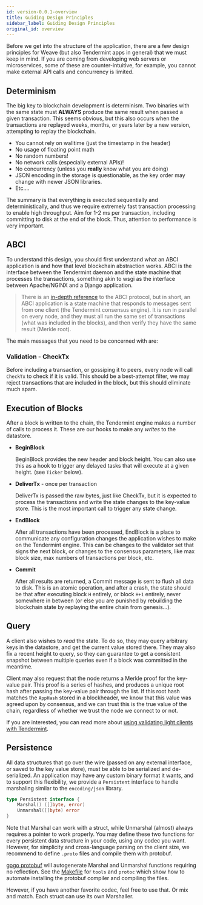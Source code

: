```yaml
---
id: version-0.0.1-overview
title: Guiding Design Principles
sidebar_label: Guiding Design Principles
original_id: overview
---
```


Before we get into the structure of the application, there are a few design principles for Weave (but also Tendermint apps in general) that we must keep in mind. If you are coming from developing web servers or microservices, some of these are counter-intuitive, for example, you cannot make external API calls and concurrency is limited.

## Determinism

The big key to blockchain development is determinism. Two binaries with the same state must **ALWAYS** produce the same result when passed a given transaction. This seems obvious, but this also occurs when the transactions are replayed weeks, months, or years later by a new version, attempting to replay the blockchain.

- You cannot rely on walltime (just the timestamp in the header)
- No usage of floating point math
- No random numbers!
- No network calls (especially external APIs)!
- No concurrency (unless you **really** know what you are doing)
- JSON encoding in the storage is questionable, as the key order may change with newer JSON libraries.
- Etc....

The summary is that everything is executed sequentially and deterministically, and thus we require extremely fast transaction processing to enable high throughput. Aim for 1-2 ms per transaction, including committing to disk at the end of the block. Thus, attention to performance is very important.

## ABCI

To understand this design, you should first understand what an ABCI application is and how that level blockchain abstraction works. ABCI is the interface between the Tendermint daemon and the state machine that processes the transactions, something akin to wsgi as the interface between Apache/NGINX and a Django application.

> There is an [in-depth reference](https://tendermint.readthedocs.io/en/master/app-development.html) to the ABCI protocol, but in short, an ABCI application is a state machine that responds to messages sent from one client (the Tendermint consensus engine). It is run in parallel on every node, and they must all run the same set of transactions (what was included in the blocks), and then verify they have the same result (Merkle root).

The main messages that you need to be concerned with are:

### Validation - CheckTx

Before including a transaction, or gossiping it to peers, every node will call `CheckTx` to check if it is valid. This should be a best-attempt filter, we may reject transactions that are included in the block, but this should eliminate much spam.

## Execution of Blocks

After a block is written to the chain, the Tendermint engine makes a number of calls to process it. These are our hooks to make any _writes_ to the datastore.

- **BeginBlock**

  BeginBlock provides the new header and block height. You can also use this as a hook to trigger any delayed tasks that will execute at a given height. (see `Ticker` below).

- **DeliverTx** - once per transaction

  DeliverTx is passed the raw bytes, just like CheckTx, but it is expected to process the transactions and write the state changes to the key-value store. This is the most important call to trigger any state change.

- **EndBlock**

  After all transactions have been processed, EndBlock is a place to communicate any configuration changes the application wishes to make on the Tendermint engine. This can be changes to the validator set that signs the next block, or changes to the consensus parameters, like max block size, max numbers of transactions per block, etc.

- **Commit**

  After all results are returned, a Commit message is sent to flush all data to disk. This is an atomic operation, and after a crash, the state should be that after executing block `H` entirely, or block `H+1` entirely, never somewhere in between (or else you are punished by rebuilding the blockchain state by replaying the entire chain from genesis...).

## Query

A client also wishes to _read_ the state. To do so, they may query arbitrary keys in the datastore, and get the current value stored there. They may also fix a recent height to query, so they can guarantee to get a consistent snapshot between multiple queries even if a block was committed in the meantime.

Client may also request that the node returns a Merkle proof for the key-value pair. This proof is a series of hashes, and produces a unique root hash after passing the key-value pair through the list. If this root hash matches the `AppHash` stored in a blockheader, we know that this value was agreed upon by consensus, and we can trust this is the true value of the chain, regardless of whether we trust the node we connect to or not.

If you are interested, you can read more about [using validating light clients with Tendermint](https://blog.cosmos.network/light-clients-in-tendermint-consensus-1237cfbda104).

## Persistence

All data structures that go over the wire (passed on any external interface, or saved to the key value store), must be able to be serialized and de-serialized. An application may have any custom binary format it wants, and to support this flexibility, we provide a `Persistent` interface to handle marshaling similar to the `encoding/json` library.

```go
type Persistent interface {
    Marshal() ([]byte, error)
    Unmarshal([]byte) error
}
```

Note that Marshal can work with a struct, while Unmarshal (almost) always requires a pointer to work properly. You may define these two functions for every persistent data structure in your code, using any codec you want. However, for simplicity and cross-language parsing on the client size, we recommend to define `.proto` files and compile them with protobuf.

[gogo protobuf](https://github.com/gogo/protobuf) will autogenerate Marshal and Unmarshal functions requiring no reflection. See the [Makefile](https://github.com/iov-one/weave/blob/v0.21.0/Makefile) for `tools` and `protoc` which show how to automate installing the protobuf compiler and compiling the files.

However, if you have another favorite codec, feel free to use that. Or mix and match. Each struct can use its own Marshaller.
